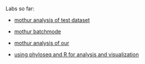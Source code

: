 Labs so far:

* [mothur analysis of test dataset](mothur_MiSeq_SOP)

* [mothur batchmode](mothur_batchmode)

* [mothur analysis of our ](mothur_EMP_SOP)

* [using phyloseq and R for analysis and visualization](phyloseq_analysis_visualization)
